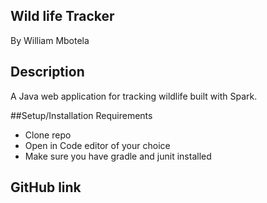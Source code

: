 ## Wild life Tracker

By William Mbotela

## Description
A Java web application for tracking wildlife built with Spark.



##Setup/Installation Requirements
* Clone repo
* Open in Code editor of your choice
* Make sure you have gradle and junit installed


## GitHub link
